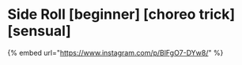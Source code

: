 # Side Roll \[beginner] \[choreo trick] \[sensual]

{% embed url="https://www.instagram.com/p/BlFgO7-DYw8/" %}
